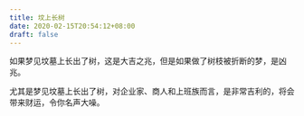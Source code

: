 ```yaml
---
title: 坟上长树
date: 2020-02-15T20:54:12+08:00
draft: false
---
```


如果梦见坟墓上长出了树，这是大吉之兆，但是如果做了树枝被折断的梦，是凶兆。


尤其是梦见坟墓上长出了树，对企业家、商人和上班族而言，是非常吉利的，将会带来财运，令你名声大噪。

